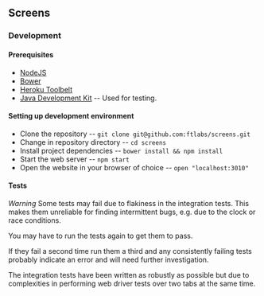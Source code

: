 ## Screens

### Development

#### Prerequisites
- [NodeJS](nodejs.org)
- [Bower](https://www.npmjs.com/package/bower)
- [Heroku Toolbelt](https://toolbelt.heroku.com/)
- [Java Development Kit](http://www.oracle.com/technetwork/java/javase/downloads/index.html) -- Used for testing.

#### Setting up development environment
- Clone the repository -- `git clone git@github.com:ftlabs/screens.git`
- Change in repository directory -- `cd screens`
- Install project dependencies -- `bower install && npm install`
- Start the web server -- `npm start`
- Open the website in your browser of choice -- `open "localhost:3010"`

#### Tests

*Warning* Some tests may fail due to flakiness in the integration tests. This makes them unreliable for finding intermittent bugs, e.g. due to the clock or race conditions. 

You may have to run the tests again to get them to pass.

If they fail a second time run them a third and any consistently failing tests probably indicate an error and will need further investigation.

The integration tests have been written as robustly as possible but due to complexities in performing web driver tests over two tabs at the same time.
